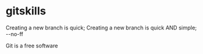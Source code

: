 # gitskills
Creating a new branch is quick;
Creating a new branch is quick AND simple;
--no-ff

Git is a free software
